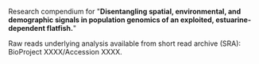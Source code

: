 Research compendium for "**Disentangling spatial, environmental, and demographic signals in population genomics of an exploited, estuarine-dependent flatfish.**"

Raw reads underlying analysis available from short read archive (SRA): BioProject XXXX/Accession XXXX.

